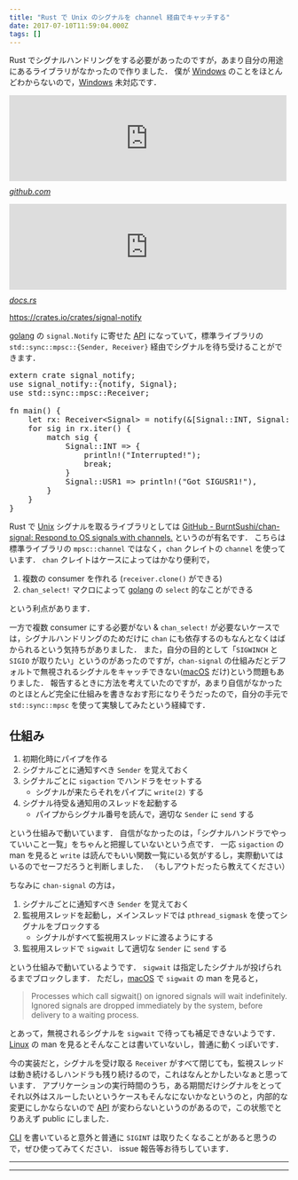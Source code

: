 ```yaml
---
title: "Rust で Unix のシグナルを channel 経由でキャッチする"
date: 2017-07-10T11:59:04.000Z
tags: []
---
```


<p>Rust でシグナルハンドリングをする必要があったのですが，あまり自分の用途にあるライブラリがなかったので作りました．
僕が <a class="keyword" href="http://d.hatena.ne.jp/keyword/Windows">Windows</a> のことをほとんどわからないので，<a class="keyword" href="http://d.hatena.ne.jp/keyword/Windows">Windows</a> 未対応です．</p>

<p><iframe src="https://hatenablog-parts.com/embed?url=https%3A%2F%2Fgithub.com%2Fagatan%2Fsignal-notify" title="agatan/signal-notify" class="embed-card embed-webcard" scrolling="no" frameborder="0" style="display: block; width: 100%; height: 155px; max-width: 500px; margin: 10px 0px;"></iframe><cite class="hatena-citation"><a href="https://github.com/agatan/signal-notify">github.com</a></cite></p>

<p><iframe src="https://hatenablog-parts.com/embed?url=https%3A%2F%2Fdocs.rs%2Fsignal-notify%2F0.1.2%2Fsignal_notify%2F" title="signal_notify - Rust" class="embed-card embed-webcard" scrolling="no" frameborder="0" style="display: block; width: 100%; height: 155px; max-width: 500px; margin: 10px 0px;"></iframe><cite class="hatena-citation"><a href="https://docs.rs/signal-notify/0.1.2/signal_notify/">docs.rs</a></cite></p>

<p><a href="https://crates.io/crates/signal-notify">https://crates.io/crates/signal-notify</a></p>

<p><a class="keyword" href="http://d.hatena.ne.jp/keyword/golang">golang</a> の <code>signal.Notify</code> に寄せた <a class="keyword" href="http://d.hatena.ne.jp/keyword/API">API</a> になっていて，標準ライブラリの <code>std::sync::mpsc::{Sender, Receiver}</code> 経由でシグナルを待ち受けることができます．</p>

<pre class="code lang-rust" data-lang="rust" data-unlink><span class="synStatement">extern</span> <span class="synStatement">crate</span> <span class="synIdentifier">signal_notify</span>;
<span class="synStatement">use</span> <span class="synPreProc">signal_notify</span><span class="synSpecial">::</span>{notify, Signal};
<span class="synStatement">use</span> <span class="synPreProc">std</span><span class="synSpecial">::</span><span class="synPreProc">sync</span><span class="synSpecial">::</span><span class="synPreProc">mpsc</span><span class="synSpecial">::</span>Receiver;

<span class="synStatement">fn</span> <span class="synIdentifier">main</span>() {
    <span class="synStatement">let</span> rx: Receiver<span class="synStatement">&lt;</span>Signal<span class="synStatement">&gt;</span> <span class="synStatement">=</span> <span class="synIdentifier">notify</span>(<span class="synType">&amp;</span>[<span class="synPreProc">Signal</span><span class="synSpecial">::</span>INT, <span class="synPreProc">Signal</span><span class="synSpecial">::</span>USR1]);
    <span class="synStatement">for</span> sig <span class="synStatement">in</span> rx.<span class="synIdentifier">iter</span>() {
        <span class="synStatement">match</span> sig {
            <span class="synPreProc">Signal</span><span class="synSpecial">::</span>INT <span class="synStatement">=&gt;</span> {
                <span class="synPreProc">println!</span>(<span class="synConstant">&quot;Interrupted!&quot;</span>);
                <span class="synStatement">break</span>;
            }
            <span class="synPreProc">Signal</span><span class="synSpecial">::</span>USR1 <span class="synStatement">=&gt;</span> <span class="synPreProc">println!</span>(<span class="synConstant">&quot;Got SIGUSR1!&quot;</span>),
        }
    }
}
</pre>

<p>Rust で <a class="keyword" href="http://d.hatena.ne.jp/keyword/Unix">Unix</a> シグナルを取るライブラリとしては <a href="https://github.com/BurntSushi/chan-signal">GitHub - BurntSushi/chan-signal: Respond to OS signals with channels.</a> というのが有名です．
こちらは標準ライブラリの <code>mpsc::channel</code> ではなく，<code>chan</code> クレイトの <code>channel</code> を使っています．
<code>chan</code> クレイトはケースによってはかなり便利で，</p>

<ol>
<li>複数の consumer を作れる (<code>receiver.clone()</code> ができる)</li>
<li><code>chan_select!</code> マクロによって <a class="keyword" href="http://d.hatena.ne.jp/keyword/golang">golang</a> の <code>select</code> 的なことができる</li>
</ol>

<p>という利点があります．</p>

<p>一方で複数 consumer にする必要がない &amp; <code>chan_select!</code> が必要ないケースでは，シグナルハンドリングのためだけに <code>chan</code> にも依存するのもなんとなくはばかられるという気持ちがありました．
また，自分の目的として「<code>SIGWINCH</code> と <code>SIGIO</code> が取りたい」というのがあったのですが，<code>chan-signal</code> の仕組みだとデフォルトで無視されるシグナルをキャッチできない(<a class="keyword" href="http://d.hatena.ne.jp/keyword/macOS">macOS</a> だけ)という問題もありました．
報告するときに方法を考えていたのですが，あまり自信がなかったのとほとんど完全に仕組みを書きなおす形になりそうだったので，自分の手元で <code>std::sync::mpsc</code> を使って実験してみたという経緯です．</p>

<h2>仕組み</h2>

<ol>
<li>初期化時にパイプを作る</li>
<li>シグナルごとに通知すべき <code>Sender</code> を覚えておく</li>
<li>シグナルごとに <code>sigaction</code> でハンドラをセットする

<ul>
<li>シグナルが来たらそれをパイプに <code>write(2)</code> する</li>
</ul>
</li>
<li>シグナル待受＆通知用のスレッドを起動する

<ul>
<li>パイプからシグナル番号を読んで，適切な <code>Sender</code> に <code>send</code> する</li>
</ul>
</li>
</ol>

<p>という仕組みで動いています．
自信がなかったのは，「シグナルハンドラでやっていいこと一覧」をちゃんと把握していないという点です．
一応 <code>sigaction</code> の man を見ると <code>write</code> は読んでもいい関数一覧にいる気がするし，実際動いてはいるのでセーフだろうと判断しました．
（もしアウトだったら教えてください）</p>

<p>ちなみに <code>chan-signal</code> の方は，</p>

<ol>
<li>シグナルごとに通知すべき <code>Sender</code> を覚えておく</li>
<li>監視用スレッドを起動し，メインスレッドでは <code>pthread_sigmask</code> を使ってシグナルをブロックする

<ul>
<li>シグナルがすべて監視用スレッドに渡るようにする</li>
</ul>
</li>
<li>監視用スレッドで <code>sigwait</code> して適切な <code>Sender</code> に <code>send</code> する</li>
</ol>

<p>という仕組みで動いているようです．
<code>sigwait</code> は指定したシグナルが投げられるまでブロックします．
ただし，<a class="keyword" href="http://d.hatena.ne.jp/keyword/macOS">macOS</a> で <code>sigwait</code> の man を見ると，</p>

<blockquote><p>Processes which call sigwait() on ignored signals will wait indefinitely. Ignored signals are dropped immediately by the system, before delivery to a waiting process.</p></blockquote>

<p>とあって，無視されるシグナルを <code>sigwait</code> で待っても補足できないようです．
<a class="keyword" href="http://d.hatena.ne.jp/keyword/Linux">Linux</a> の man を見るとそんなことは書いていないし，普通に動くっぽいです．</p>

<p>今の実装だと，シグナルを受け取る <code>Receiver</code> がすべて閉じても，監視スレッドは動き続けるしハンドラも残り続けるので，これはなんとかしたいなぁと思っています．
アプリケーションの実行時間のうち，ある期間だけシグナルをとってそれ以外はスルーしたいというケースもそんなにないかなというのと，内部的な変更にしかならないので <a class="keyword" href="http://d.hatena.ne.jp/keyword/API">API</a> が変わらないというのがあるので，この状態でとりあえず public にしました．</p>

<p><a class="keyword" href="http://d.hatena.ne.jp/keyword/CLI">CLI</a> を書いていると意外と普通に <code>SIGINT</code> は取りたくなることがあると思うので，ぜひ使ってみてください．
issue 報告等お待ちしています．</p>

---

---
